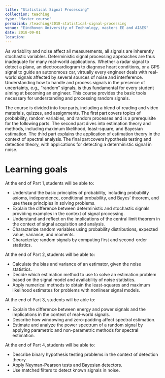 ```yaml
---
title: "Statistical Signal Processing"
collection: teaching
type: "Master course"
permalink: /teaching/2018-statistical-signal-processing
venue: "Eindhoven University of Technology, masters EE and AI&ES"
date: 2018-09-01
location:
---
```


As variability and noise affect all measurements, all signals are inherently stochastic variables. Deterministic signal processing approaches are thus inadequate for many real-world applications.  Whether a radar signal to detect a plane, an electrocardiogram to diagnose heart conditions, or a GPS signal to guide an autonomous car, virtually every engineer deals with real-world signals affected by several sources of noise and interference. Understanding how to handle and process signals in the presence of uncertainty, e.g., “random” signals, is thus fundamental for every student aiming at becoming an engineer. This course provides the basic tools necessary for understanding and processing random signals. 

The course is divided into four parts, including a blend of reading and video materials, quizzes, and assignments. The first part covers topics of probability, random variables, and random processes and is a prerequisite for the following parts. The second part dives into estimation theory and methods, including maximum likelihood, least-square, and Bayesian estimation. The third part explains the application of estimation theory in the context of spectral analysis. The final part covers hypothesis testing and detection theory, with applications for detecting a deterministic signal in noise. 

Learning goals
======
At the end of Part 1, students will be able to:   

* Understand the basic principles of probability, including probability axioms, independence, conditional probability, and Bayes’ theorem, and use these principles in solving problems.  
* Explain the difference between deterministic and stochastic signals providing examples in the context of signal processing.  
* Understand and reflect on the implications of the central limit theorem in the context of signal acquisition and analysis.  
* Characterize random variables using probability distributions, expected value, variance, and moments.  
* Characterize random signals by computing first and second-order statistics.

At the end of Part 2, students will be able to: 

* Calculate the bias and variance of an estimator, given the noise statistics.  
* Decide which estimation method to use to solve an estimation problem based on the signal model and availability of noise statistics.  
* Apply numerical methods to obtain the least-squares and maximum likelihood estimates for problems with nonlinear signal models.   

At the end of Part 3, students will be able to:

* Explain the difference between energy and power signals and the implications in the context of real-world signals.
* Describe how windowing and zero-padding affect spectral estimation.
* Estimate and analyze the power spectrum of a random signal by applying parametric and non-parametric methods for spectral estimation.

At the end of Part 4, students will be able to: 

* Describe binary hypothesis testing problems in the context of detection theory.
* Apply Neyman-Pearson tests and Bayesian detectors.
* Use matched filters to detect known signals in noise.
